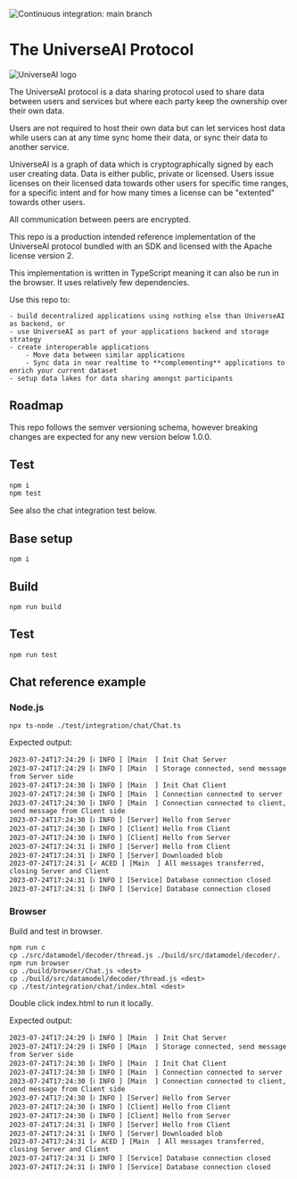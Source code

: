 ![Continuous integration: main branch](https://github.com/universe-ai/universe/actions/workflows/ci.yml/badge.svg?branch=main)

# The UniverseAI Protocol

![UniverseAI logo](https://universe.ai/logo4.svg)

The UniverseAI protocol is a data sharing protocol used to share data between users and services but where each party keep the ownership over their own data.  

Users are not required to host their own data but can let services host data while users can at any time sync home their data, or sync their data to another service.  

UniverseAI is a graph of data which is cryptographically signed by each user creating data. Data is either public, private or licensed. Users issue licenses on their licensed data towards other users for specific time ranges, for a specific intent and for how many times a license can be "extented" towards other users.  

All communication between peers are encrypted. 

This repo is a production intended reference implementation of the UniverseAI protocol bundled with an SDK and licensed with the Apache license version 2.  

This implementation is written in TypeScript meaning it can also be run in the browser. It uses relatively few dependencies.  

Use this repo to:

    - build decentralized applications using nothing else than UniverseAI as backend, or
    - use UniverseAI as part of your applications backend and storage strategy
    - create interoperable applications
        - Move data between similar applications
        - Sync data in near realtime to **complementing** applications to enrich your current dataset
    - setup data lakes for data sharing amongst participants

## Roadmap
This repo follows the semver versioning schema, however breaking changes are expected for any new version below 1.0.0.  

## Test
```sh
npm i
npm test
```

See also the chat integration test below.

## Base setup
```
npm i
```

## Build
```
npm run build
```

## Test
```
npm run test
```

## Chat reference example

### Node.js
```
npx ts-node ./test/integration/chat/Chat.ts
```

Expected output:
```
2023-07-24T17:24:29 [ℹ INFO ] [Main  ] Init Chat Server
2023-07-24T17:24:29 [ℹ INFO ] [Main  ] Storage connected, send message from Server side
2023-07-24T17:24:30 [ℹ INFO ] [Main  ] Init Chat Client
2023-07-24T17:24:30 [ℹ INFO ] [Main  ] Connection connected to server
2023-07-24T17:24:30 [ℹ INFO ] [Main  ] Connection connected to client, send message from Client side
2023-07-24T17:24:30 [ℹ INFO ] [Server] Hello from Server
2023-07-24T17:24:30 [ℹ INFO ] [Client] Hello from Client
2023-07-24T17:24:30 [ℹ INFO ] [Client] Hello from Server
2023-07-24T17:24:31 [ℹ INFO ] [Server] Hello from Client
2023-07-24T17:24:31 [ℹ INFO ] [Server] Downloaded blob
2023-07-24T17:24:31 [✓ ACED ] [Main  ] All messages transferred, closing Server and Client
2023-07-24T17:24:31 [ℹ INFO ] [Service] Database connection closed
2023-07-24T17:24:31 [ℹ INFO ] [Service] Database connection closed
```

### Browser
Build and test in browser.  

```
npm run c
cp ./src/datamodel/decoder/thread.js ./build/src/datamodel/decoder/.
npm run browser
cp ./build/browser/Chat.js <dest>
cp ./build/src/datamodel/decoder/thread.js <dest>
cp ./test/integration/chat/index.html <dest>
```

Double click index.html to run it locally.

Expected output:
```
2023-07-24T17:24:29 [ℹ INFO ] [Main  ] Init Chat Server
2023-07-24T17:24:29 [ℹ INFO ] [Main  ] Storage connected, send message from Server side
2023-07-24T17:24:30 [ℹ INFO ] [Main  ] Init Chat Client
2023-07-24T17:24:30 [ℹ INFO ] [Main  ] Connection connected to server
2023-07-24T17:24:30 [ℹ INFO ] [Main  ] Connection connected to client, send message from Client side
2023-07-24T17:24:30 [ℹ INFO ] [Server] Hello from Server
2023-07-24T17:24:30 [ℹ INFO ] [Client] Hello from Client
2023-07-24T17:24:30 [ℹ INFO ] [Client] Hello from Server
2023-07-24T17:24:31 [ℹ INFO ] [Server] Hello from Client
2023-07-24T17:24:31 [ℹ INFO ] [Server] Downloaded blob
2023-07-24T17:24:31 [✓ ACED ] [Main  ] All messages transferred, closing Server and Client
2023-07-24T17:24:31 [ℹ INFO ] [Service] Database connection closed
2023-07-24T17:24:31 [ℹ INFO ] [Service] Database connection closed
```

